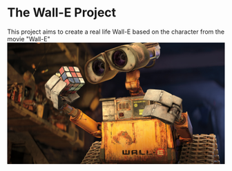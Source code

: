 # The Wall-E Project
This project aims to create a real life Wall-E based on the character from the movie "Wall-E"
![Wall-E](/images/wall-e.jpg)
